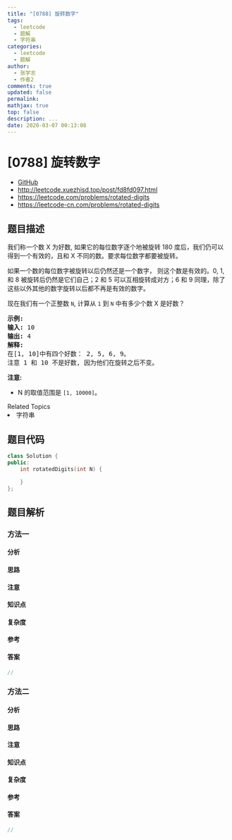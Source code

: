 ```yaml
---
title: "[0788] 旋转数字"
tags:
  - leetcode
  - 题解
  - 字符串
categories:
  - leetcode
  - 题解
author:
  - 张学志
  - 作者2
comments: true
updated: false
permalink:
mathjax: true
top: false
description: ...
date: 2020-03-07 00:13:08
---
```



# [0788] 旋转数字
* [GitHub](https://github.com/algoboy101/LeetCodeCrowdsource/tree/master/_posts/QA/%5B0788%5D%20%E6%97%8B%E8%BD%AC%E6%95%B0%E5%AD%97.md)
* http://leetcode.xuezhisd.top/post/fd8fd097.html
* https://leetcode.com/problems/rotated-digits
* https://leetcode-cn.com/problems/rotated-digits


## 题目描述

<p>我们称一个数 X 为好数, 如果它的每位数字逐个地被旋转 180 度后，我们仍可以得到一个有效的，且和 X 不同的数。要求每位数字都要被旋转。</p>

<p>如果一个数的每位数字被旋转以后仍然还是一个数字，&nbsp;则这个数是有效的。0, 1, 和 8 被旋转后仍然是它们自己；2 和 5 可以互相旋转成对方；6 和 9 同理，除了这些以外其他的数字旋转以后都不再是有效的数字。</p>

<p>现在我们有一个正整数&nbsp;<code>N</code>, 计算从&nbsp;<code>1</code> 到&nbsp;<code>N</code> 中有多少个数&nbsp;X 是好数？</p>

<pre>
<strong>示例:</strong>
<strong>输入:</strong> 10
<strong>输出:</strong> 4
<strong>解释:</strong> 
在[1, 10]中有四个好数： 2, 5, 6, 9。
注意 1 和 10 不是好数, 因为他们在旋转之后不变。
</pre>

<p><strong>注意:</strong></p>

<ul>
	<li>N&nbsp;的取值范围是&nbsp;<code>[1, 10000]</code>。</li>
</ul>
<div><div>Related Topics</div><div><li>字符串</li></div></div>


## 题目代码

```cpp
class Solution {
public:
    int rotatedDigits(int N) {

    }
};
```


## 题目解析


### 方法一

#### 分析

#### 思路

#### 注意

#### 知识点

#### 复杂度

#### 参考

#### 答案

```cpp
//
```


### 方法二

#### 分析

#### 思路

#### 注意

#### 知识点

#### 复杂度

#### 参考

#### 答案

```cpp
//
```


